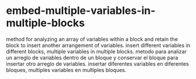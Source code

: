 embed-multiple-variables-in-multiple-blocks
===========================================

method for analyzing an array of variables within a block and retain the block to insert another arrangement of variables. insert different variables in different blocks, multiple variables in multiple blocks.  metodo para analizar un arreglo de variables dentro de un bloque y conservar el bloque para insertar otro arreglo de variables. insertar diferentes variables en diferentes bloques, multiples variables en multiples bloques.
